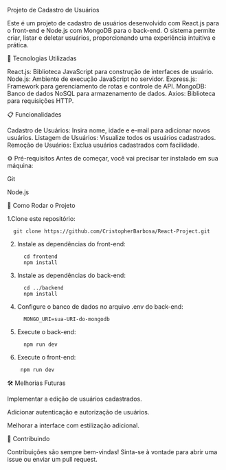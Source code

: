 Projeto de Cadastro de Usuários

Este é um projeto de cadastro de usuários desenvolvido com React.js para o front-end e Node.js com MongoDB para o back-end. O sistema permite criar, listar e deletar usuários, proporcionando uma experiência intuitiva e prática.

🚀 Tecnologias Utilizadas

React.js: Biblioteca JavaScript para construção de interfaces de usuário.
Node.js: Ambiente de execução JavaScript no servidor.
Express.js: Framework para gerenciamento de rotas e controle de API.
MongoDB: Banco de dados NoSQL para armazenamento de dados.
Axios: Biblioteca para requisições HTTP.

📋 Funcionalidades

Cadastro de Usuários: Insira nome, idade e e-mail para adicionar novos usuários.
Listagem de Usuários: Visualize todos os usuários cadastrados.
Remoção de Usuários: Exclua usuários cadastrados com facilidade.

⚙️ Pré-requisitos
Antes de começar, você vai precisar ter instalado em sua máquina:

Git

Node.js

🚀 Como Rodar o Projeto

   1.Clone este repositório:

      git clone https://github.com/CristopherBarbosa/React-Project.git

2. Instale as dependências do front-end:
   
         cd frontend
         npm install

3. Instale as dependências do back-end:

         cd ../backend
         npm install

4. Configure o banco de dados no arquivo .env do back-end:

         MONGO_URI=sua-URI-do-mongodb

5. Execute o back-end:

         npm run dev

6. Execute o front-end:

        npm run dev

🛠️ Melhorias Futuras

Implementar a edição de usuários cadastrados.

Adicionar autenticação e autorização de usuários.

Melhorar a interface com estilização adicional.

🤝 Contribuindo

Contribuições são sempre bem-vindas! Sinta-se à vontade para abrir uma issue ou enviar um pull request.

